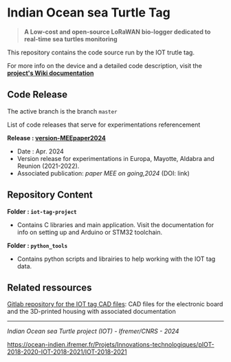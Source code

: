 # Indian Ocean sea Turtle Tag


>**A Low-cost and open-source LoRaWAN  bio-logger dedicated to real-time sea turtles monitoring**

This repository contains the code source run by the IOT trutle tag. 

For more info on the device and a detailed code description, visit the **[project's Wiki documentation](https://gitlab.ifremer.fr/sb2-team/iot-tag/-/wikis/home)**

## Code Release 

The active branch is the branch `master`

List of code releases that serve for experimentations referencement

**Release : [version-MEEpaper2024](https://gitlab.ifremer.fr/sb2-team/iot-tag/-/releases/version-MEEpaper2024)**
* Date : Apr. 2024
* Version release for experimentations in Europa, Mayotte, Aldabra and Reunion (2021-2022).
* Associated publication: *paper MEE on going,2024* (DOI: link)

## Repository Content

**Folder : `iot-tag-project`**
* Contains C libraries and main application. Visit the documentation for info on setting up and Arduino or STM32 toolchain.

**Folder : `python_tools`**
* Contains python scripts and librairies to help working with the IOT tag data.


## Related ressources

[Gitlab repository for the IOT tag CAD files](https://gitlab.ifremer.fr/sb2-team/iot-tag-cad-design): CAD files for the electronic board and the 3D-printed housing with associated documentation

---
*Indian Ocean sea Turtle project (IOT) - Ifremer/CNRS - 2024*

https://ocean-indien.ifremer.fr/Projets/Innovations-technologiques/pIOT-2018-2020-IOT-2018-2021/IOT-2018-2021
